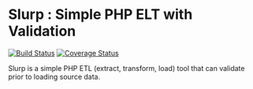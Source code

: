 # Slurp : Simple PHP ELT with Validation

[![Build Status](https://travis-ci.org/courtney-miles/slurp.svg?branch=master)](https://travis-ci.org/courtney-miles/slurp) [![Coverage Status](https://coveralls.io/repos/github/courtney-miles/slurp/badge.svg?branch=master)](https://coveralls.io/github/courtney-miles/slurp?branch=master)

Slurp is a simple PHP ETL (extract, transform, load) tool that can validate prior to loading source data.

